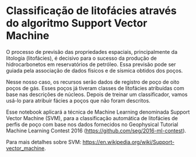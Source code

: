 # Classificação de litofácies através do algoritmo Support Vector Machine 

O processo de previsão das propriedades espaciais, principalmente da litologia (litofácies), é decisivo para o sucesso da produção de hidrocarbonetos em reservatórios de petróleo. Essa previsão pode ser guiada pela associação de dados físicos e de sísmica obtidos dos poços. 

Nesse nosso caso, os recursos serão dados de registro de poço de oito poços de gás. Esses poços já tiveram classes de litofácies atribuídas com base nas descrições de núcleos. Depois de treinar um classificador, vamos usá-lo para atribuir fácies a poços que não foram descritos.

Esse notebook aplicará a técnica de Machine Learning denominada Support Vector Machine (SVM), para a classificação automática de litofácies de perfis de poço com base nos dados fornecidos no Geophysical Tutorial Machine Learning Contest 2016 (https://github.com/seg/2016-ml-contest).  

Para mais detalhes sobre SVM: https://en.wikipedia.org/wiki/Support-vector_machine.

